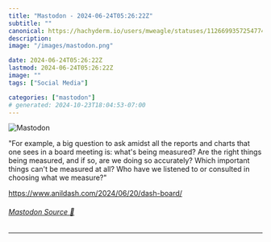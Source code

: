 ```yaml
---
title: "Mastodon - 2024-06-24T05:26:22Z"
subtitle: ""
canonical: https://hachyderm.io/users/mweagle/statuses/112669935725477476
description:
image: "/images/mastodon.png"

date: 2024-06-24T05:26:22Z
lastmod: 2024-06-24T05:26:22Z
image: ""
tags: ["Social Media"]

categories: ["mastodon"]
# generated: 2024-10-23T18:04:53-07:00
---
```

![Mastodon](/images/mastodon.png)

<p>&quot;For example, a big question to ask amidst all the reports and charts that one sees in a board meeting is: what&#39;s being measured? Are the right things being measured, and if so, are we doing so accurately? Which important things can&#39;t be measured at all? Who have we listened to or consulted in choosing what we measure?&quot;</p><p><a href="https://www.anildash.com/2024/06/20/dash-board/" target="_blank" rel="nofollow noopener noreferrer" translate="no"><span class="invisible">https://www.</span><span class="ellipsis">anildash.com/2024/06/20/dash-b</span><span class="invisible">oard/</span></a></p>


###### [Mastodon Source 🐘](https://hachyderm.io/@mweagle/112669935725477476)

___
